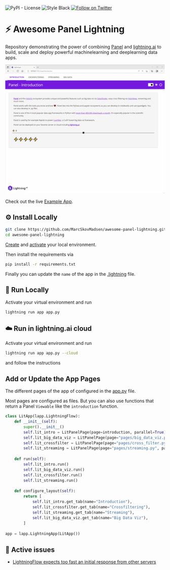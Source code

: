 ![PyPI - License](https://img.shields.io/pypi/l/panel-highcharts) ![Style Black](https://warehouse-camo.ingress.cmh1.psfhosted.org/fbfdc7754183ecf079bc71ddeabaf88f6cbc5c00/68747470733a2f2f696d672e736869656c64732e696f2f62616467652f636f64652532307374796c652d626c61636b2d3030303030302e737667) [![Follow on Twitter](https://img.shields.io/twitter/follow/MarcSkovMadsen.svg?style=social)](https://twitter.com/MarcSkovMadsen)

# ⚡ Awesome Panel Lightning

Repository demonstrating the power of combining [Panel](https://panel.holoviz.org) and [lightning.ai](https://lightning.ai/) to build, scale and deploy powerful machinelearning and deeplearning data apps.

[![awesome-panel-lightning tour](assets/awesome-panel-lightning.gif)](https://01g6g6axybbecmx47d9m419pe5.litng-ai-03.litng.ai/view?id=01g6g6axybbecmx47d9m419pe5)

Check out the live [Example App](https://01g6g6axybbecmx47d9m419pe5.litng-ai-03.litng.ai/view?id=01g6g6axybbecmx47d9m419pe5).

## ⚙️ Install Locally

```bash
git clone https://github.com/MarcSkovMadsen/awesome-panel-lightning.git
cd awesome-panel-lightning
```

[Create](https://realpython.com/python-virtual-environments-a-primer/#create-it) and [activate](https://realpython.com/python-virtual-environments-a-primer/#activate-it) your local environment.

Then install the requirements via

```bash
pip install -r requirements.txt
```

Finally you can update the `name` of the app in the [.lightning](.lightning) file.

## 🏃 Run Locally

Activate your virtual environment and run

```bash
lightning run app app.py
```

## ☁️ Run in lightning.ai cloud

Activate your virtual environment and run

```bash
lightning run app app.py --cloud
```

and follow the instructions

## Add or Update the App Pages

The different pages of the app of configured in the [app.py](`app.py`) file.

Most pages are configured as files. But you can also use functions that return a Panel `Viewable`
like the `introduction` function.

```python
class LitApp(lapp.LightningFlow):
    def __init__(self):
        super().__init__()
        self.lit_intro = LitPanelPage(page=introduction, parallel=True)
        self.lit_big_data_viz = LitPanelPage(page="pages/big_data_viz.py", parallel=True)
        self.lit_crossfilter = LitPanelPage(page="pages/cross_filter.py", parallel=True)
        self.lit_streaming = LitPanelPage(page="pages/streaming.py", parallel=True)

    def run(self):
        self.lit_intro.run()
        self.lit_big_data_viz.run()
        self.lit_crossfilter.run()
        self.lit_streaming.run()

    def configure_layout(self):
        return [
            self.lit_intro.get_tab(name="Introduction"),
            self.lit_crossfilter.get_tab(name="Crossfiltering"),
            self.lit_streaming.get_tab(name="Streaming"),
            self.lit_big_data_viz.get_tab(name="Big Data Viz"),
        ]

app = lapp.LightningApp(LitApp())
```

## 🐛 Active issues

- [LightningFlow expects too fast an initial response from other servers](https://github.com/Lightning-AI/lightning/issues/13381)